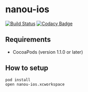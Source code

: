 # nanou-ios

[![Build Status](https://travis-ci.org/openHPI/nanou-ios.svg?branch=master)](https://travis-ci.org/openHPI/nanou-ios)
[![Codacy Badge](https://api.codacy.com/project/badge/Grade/127e8aeed8f740119513fd698ccbe88b)](https://www.codacy.com/app/mathebox/nanou-ios?utm_source=github.com&amp;utm_medium=referral&amp;utm_content=openHPI/nanou-ios&amp;utm_campaign=Badge_Grade)

## Requirements
- CocoaPods (version 1.1.0 or later)

## How to setup
```bash
pod install
open nanou-ios.xcworkspace
```
